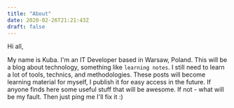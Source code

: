 ```yaml
---
title: "About"
date: 2020-02-26T21:21:43Z
draft: false
---
```

Hi all,

My name is Kuba. I'm an IT Developer based in Warsaw, Poland. This will be a blog about technology, something like `learning notes`. I still need to learn a lot of tools, technics, and methodologies. These posts will become learning material for myself, I publish it for easy access in the future. If anyone finds here some useful stuff that will be awesome. If not - what will be my fault. Then just ping me I'll fix it :)